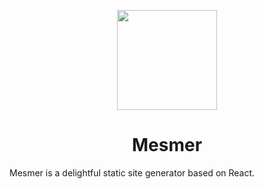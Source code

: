 <p align="center">
  <img width="160" src="https://emojipedia-us.s3.dualstack.us-west-1.amazonaws.com/thumbs/160/twitter/322/butterfly_1f98b.png" />
</p>

<h1 align="center">Mesmer</h1>

Mesmer is a delightful static site generator based on React.
